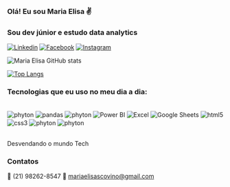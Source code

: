 ### Olá! Eu sou Maria Elisa ✌️
### Sou dev júnior e estudo data analytics 

[![Linkedin](https://img.shields.io/badge/LinkedIn-0077B5?style=for-the-badge&logo=linkedin&logoColor=white)](https://www.linkedin.com/in/maria-elisa-scovino)
[![Facebook](https://img.shields.io/badge/Facebook-1877F2?style=for-the-badge&logo=facebook&logoColor=white)](https://www.facebook.com/mariaelisa.scovino?mibextid=ZbWKwL)
[![Instagram](https://img.shields.io/badge/Instagram-E4405F?style=for-the-badge&logo=instagram&logoColor=white)]( https://www.instagram.com/invites/contact/?i=1xsa0tn4nexyf&utm_content=9ty1d5a)

![Maria Elisa GitHub stats](https://github-readme-stats.vercel.app/api?username=mariaelisascovino&show_icons=true&theme=radical)

[![Top Langs](https://github-readme-stats.vercel.app/api/top-langs/?username=mariaelisascovino&layout=compact)](https://github.com/mariaelisascovino/github-readme-stats)

### Tecnologias que eu uso no meu dia a dia:

<div style="display: inline_block"> <br/>
<img align="center" alt="phyton" src="https://img.shields.io/badge/Python-14354C?style=for-the-badge&logo=python&logoColor=white">
<img align="center" alt="pandas" src="https://img.shields.io/badge/Pandas-150458?style=for-the-badge&logo=pandas&logoColor=white">
<img align="center" alt="phyton" src="https://img.shields.io/badge/MySQL-00000F?style=for-the-badge&logo=mysql&logoColor=white">
<img align="center" alt="Power BI" src="https://img.shields.io/badge/Power_BI-F2C94C?style=for-the-badge&logo=powerbi&logoColor=black">
<img align="center" alt="Excel" src="https://img.shields.io/badge/Microsoft_Excel-217346?style=for-the-badge&logo=microsoft-excel&logoColor=white">
<img align="center" alt="Google Sheets" src="https://img.shields.io/badge/Google_Sheets-34A853?style=for-the-badge&logo=google-sheets&logoColor=white">
<img align="center" alt="html5" src="https://img.shields.io/badge/HTML5-E34F26?style=for-the-badge&logo=html5&logoColor=white">
<img align="center" alt="css3" src="https://img.shields.io/badge/CSS3-1572B6?style=for-the-badge&logo=css3&logoColor=white">
<img align="center" alt="phyton" src="https://img.shields.io/badge/JavaScript-F7DF1E?style=for-the-badge&logo=javascript&logoColor=black">
<img align="center" alt="phyton" src="https://img.shields.io/badge/Microsoft_Office-D83B01?style=for-the-badge&logo=microsoft-office&logoColor=white">


</div><br>

Desvendando o mundo Tech

### Contatos

📱 (21) 98262-8547
📨 mariaelisascovino@gmail.com
